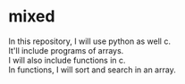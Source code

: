 # mixed
In this repository, I will use python as well c. <br> It'll include programs of arrays. <br>
I will also include functions in c.
<br>
In functions, I will sort and search in an array.
